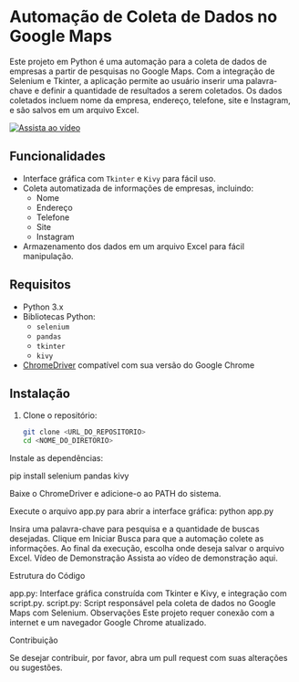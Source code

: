 # Automação de Coleta de Dados no Google Maps

Este projeto em Python é uma automação para a coleta de dados de empresas a partir de pesquisas no Google Maps. Com a integração de Selenium e Tkinter, a aplicação permite ao usuário inserir uma palavra-chave e definir a quantidade de resultados a serem coletados. Os dados coletados incluem nome da empresa, endereço, telefone, site e Instagram, e são salvos em um arquivo Excel.

[![Assista ao vídeo](https://img.youtube.com/vi/2NUPKAootOA/0.jpg)](https://youtu.be/2NUPKAootOA?si=E6OtG4RdVwsTTtQr)

## Funcionalidades

- Interface gráfica com `Tkinter` e `Kivy` para fácil uso.
- Coleta automatizada de informações de empresas, incluindo:
  - Nome
  - Endereço
  - Telefone
  - Site
  - Instagram
- Armazenamento dos dados em um arquivo Excel para fácil manipulação.

## Requisitos

- Python 3.x
- Bibliotecas Python:
  - `selenium`
  - `pandas`
  - `tkinter`
  - `kivy`
- [ChromeDriver](https://sites.google.com/chromium.org/driver/) compatível com sua versão do Google Chrome

## Instalação

1. Clone o repositório:
   ```bash
   git clone <URL_DO_REPOSITORIO>
   cd <NOME_DO_DIRETORIO>

Instale as dependências:

pip install selenium pandas kivy

Baixe o ChromeDriver e adicione-o ao PATH do sistema.

Execute o arquivo app.py para abrir a interface gráfica:
python app.py

Insira uma palavra-chave para pesquisa e a quantidade de buscas desejadas.
Clique em Iniciar Busca para que a automação colete as informações.
Ao final da execução, escolha onde deseja salvar o arquivo Excel.
Vídeo de Demonstração
Assista ao vídeo de demonstração aqui.

Estrutura do Código

app.py: Interface gráfica construída com Tkinter e Kivy, e integração com script.py.
script.py: Script responsável pela coleta de dados no Google Maps com Selenium.
Observações
Este projeto requer conexão com a internet e um navegador Google Chrome atualizado.

Contribuição

Se desejar contribuir, por favor, abra um pull request com suas alterações ou sugestões.
